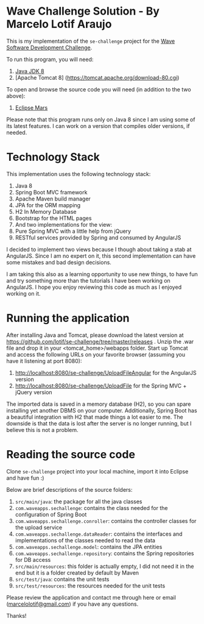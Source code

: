 # Wave Challenge Solution - By Marcelo Lotif Araujo
This is my implementation of the `se-challenge` project for the [Wave Software Development Challenge](https://github.com/wvchallenges/se-challenge).

To run this program, you will need:

1. [Java JDK 8](http://www.oracle.com/technetwork/java/javase/downloads/index.html) 
2. [Apache Tomcat 8] (https://tomcat.apache.org/download-80.cgi)
	
To open and browse the source code you will need (in addition to the two above):

1. [Eclipse Mars](http://www.eclipse.org/downloads/packages/eclipse-ide-java-ee-developers/marsr)
	
Please note that this program runs only on Java 8 since I am using some of its latest features. I can work on a version that compiles older versions, if needed.

# Technology Stack
This implementation uses the following technology stack:

1. Java 8
2. Spring Boot MVC framework
3. Apache Maven build manager 
4. JPA for the ORM mapping
5. H2 In Memory Database
6. Bootstrap for the HTML pages
7. And two implementations for the view:
 1. Pure Spring MVC with a little help from jQuery
 2. RESTful services provided by Spring and consumed by AngularJS

I decided to implement two views because I though about taking a stab at AngularJS. Since I am no expert on it, this second implementation can have some mistakes and bad design decisions. 

I am taking this also as a learning opportunity to use new things, to have fun and try something more than the tutorials I have been working on AngularJS. I hope you enjoy reviewing this code as much as I enjoyed working on it.

# Running the application
After installing Java and Tomcat, please download the latest version at https://github.com/lotif/se-challenge/tree/master/releases . Unzip the .war file and drop it in your <tomcat_home>/webapps folder. Start up Tomcat and access the following URLs on your favorite browser (assuming you have it listening at port 8080):

1. [http://localhost:8080/se-challenge/UploadFileAngular](http://localhost:8080/se-challenge/UploadFileAngular) for the AngularJS version
2. [http://localhost:8080/se-challenge/UploadFile](http://localhost:8080/se-challenge/UploadFile) for the Spring MVC + jQuery version
	
The imported data is saved in a memory database (H2), so you can spare installing yet another DBMS on your computer. Additionally, Spring Boot has a beautiful integration with H2 that made things a lot easier to me. The downside is that the data is lost after the server is no longer running, but I believe this is not a problem.

# Reading the source code
Clone `se-challenge` project into your local machine, import it into Eclipse and have fun :)

Below are brief descriptions of the source folders:

1. `src/main/java`: the package for all the java classes
 1. `com.waveapps.sechallenge`: contains the class needed for the configuration of Spring Boot
 2. `com.waveapps.sechallenge.conroller`: contains the controller classes for the upload service
 3. `com.waveapps.sechallenge.dataReader`: contains the interfaces and implementations of the classes needed to read the  data
 4. `com.waveapps.sechallenge.model`: contains the JPA entities
 5. `com.waveapps.sechallenge.repository`: contains the Spring repositories for DB access
2. `src/main/resources`: this folder is actually empty, I did not need it in the end but it is a folder created by default by Maven
3. `src/test/java`: contains the unit tests
4. `src/test/resources`: the resources needed for the unit tests

Please review the application and contact me through here or email (marcelolotif@gmail.com) if you have any questions.

Thanks!
